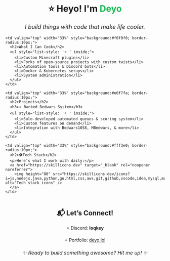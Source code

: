 <h1 align="center">⭐ Heyo! I'm <span style="color:#1DB954;">Deyo</span></h1>
<p align="center" style="font-size:18px; font-style:italic;">I build things with code that make life cooler.</p>

<table width="100%" cellpadding="20" cellspacing="0" style="table-layout: fixed;">
  <tr>

    <td valign="top" width="33%" style="background:#f0f0f0; border-radius:10px;">
      <h2>What I Can Cook</h2>
      <ul style="list-style: '⭐ ' inside;">
        <li>Custom Minecraft plugins</li>
        <li>Forks of open-source projects with custom twists</li>
        <li>Automation tools & Discord bots</li>
        <li>Docker & Kubernetes setups</li>
        <li>System administration</li>
      </ul>
    </td>

    <td valign="top" width="33%" style="background:#e0f7fa; border-radius:10px;">
      <h2>Projects</h2>
      <h3>⭐ Ranked Bedwars System</h3>
      <ul style="list-style: '⭐ ' inside;">
        <li>Solo-developed automated queues & scoring system</li>
        <li>Custom features on demand</li>
        <li>Integration with Bedwars1058, MBedwars, & more</li>
      </ul>
    </td>

    <td valign="top" width="33%" style="background:#fff3e0; border-radius:10px;">
      <h2>🛠Tech Stack</h2>
      <p>Here’s what I work with daily:</p>
      <a href="https://skillicons.dev" target="_blank" rel="noopener noreferrer">
        <img height="80" src="https://skillicons.dev/icons?i=js,nodejs,java,python,go,html,css,aws,git,github,vscode,idea,mysql,mongodb" alt="Tech stack icons" />
      </a>
    </td>

  </tr>
</table>

<div style="margin-top:30px; text-align:center;">
  <h2>📬 Let’s Connect!</h2>
  <p>⭐ Discord: <strong>loqkey</strong></p>
  <p>⭐ Portfolio: <a href="http://deyo.lol" target="_blank" rel="noopener noreferrer">deyo.lol</a></p>
  <p style="font-size:16px; font-style: italic;">✨ Ready to build something awesome? Hit me up! ✨</p>
</div>
